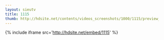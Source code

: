 ```yaml
---
layout: sieutv
title: 1115
thumb: http://hdsite.net/contents/videos_screenshots/1000/1115/preview_360p.mp4.jpg
---
```

{% include iframe src='http://hdsite.net/embed/1115' %}
 
